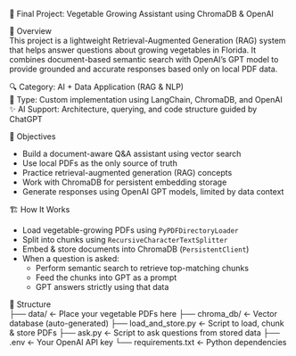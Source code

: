 🥬 Final Project: Vegetable Growing Assistant using ChromaDB & OpenAI

📌 Overview  
This project is a lightweight Retrieval-Augmented Generation (RAG) system that helps answer questions about growing vegetables in Florida. It combines document-based semantic search with OpenAI’s GPT model to provide grounded and accurate responses based only on local PDF data.

🔍 Category: AI + Data Application (RAG & NLP)  
📖 Type: Custom implementation using LangChain, ChromaDB, and OpenAI  
✨ AI Support: Architecture, querying, and code structure guided by ChatGPT  

🎯 Objectives  
- Build a document-aware Q&A assistant using vector search  
- Use local PDFs as the only source of truth  
- Practice retrieval-augmented generation (RAG) concepts  
- Work with ChromaDB for persistent embedding storage  
- Generate responses using OpenAI GPT models, limited by data context  

🏗️ How It Works  
- Load vegetable-growing PDFs using `PyPDFDirectoryLoader`  
- Split into chunks using `RecursiveCharacterTextSplitter`  
- Embed & store documents into ChromaDB (`PersistentClient`)  
- When a question is asked:
  - Perform semantic search to retrieve top-matching chunks  
  - Feed the chunks into GPT as a prompt  
  - GPT answers strictly using that data  

📁 Structure  
├── data/ ← Place your vegetable PDFs here
├── chroma_db/ ← Vector database (auto-generated)
├── load_and_store.py ← Script to load, chunk & store PDFs
├── ask.py ← Script to ask questions from stored data
├── .env ← Your OpenAI API key
└── requirements.txt ← Python dependencies
